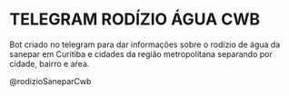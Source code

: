 # TELEGRAM RODÍZIO ÁGUA CWB

Bot criado no telegram para dar informações sobre o rodízio de água da sanepar em Curitiba e cidades da região metropolitana separando por cidade, bairro e aŕea.

@rodizioSaneparCwb
